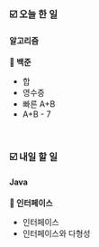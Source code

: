 ### ☑️  오늘 한 일

#### 알고리즘
<strong>🥉 백준</strong>
  - 합
  - 영수증
  - 빠른 A+B
  - A+B - 7

<br>

### ☑️  내일 할 일
#### Java
<strong>📌 인터페이스</strong>
  - 인터페이스
  - 인터페이스와 다형성